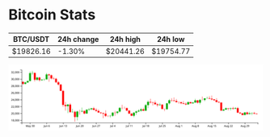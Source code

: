 # Bitcoin Stats

BTC/USDT|24h change|24h high|24h low|
|---|---|---|---|
|$19826.16|-1.30%|$20441.26|$19754.77|

<img src="./chart.svg">
